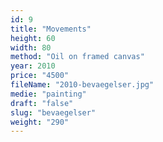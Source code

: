 ```yaml
---
id: 9
title: "Movements"
height: 60
width: 80
method: "Oil on framed canvas"
year: 2010
price: "4500"
fileName: "2010-bevaegelser.jpg"
medie: "painting"
draft: "false"
slug: "bevaegelser"
weight: "290"
---
```

